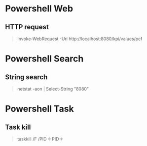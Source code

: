 # Powershell Web
## HTTP request
> Invoke-WebRequest -Uri http://localhost:8080/kpi/values/pcf

# Powershell Search
## String search
> netstat -aon | Select-String "8080"

# Powershell Task
## Task kill
> taskkill /F /PID <-PID->
